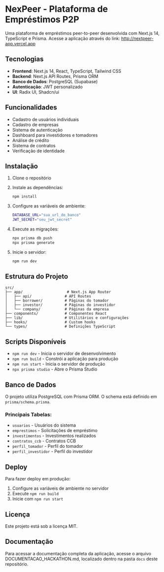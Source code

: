 # NexPeer - Plataforma de Empréstimos P2P

Uma plataforma de empréstimos peer-to-peer desenvolvida com Next.js 14, TypeScript e Prisma.
Acesse a aplicação através do link: http://nextpeer-app.vercel.app

## Tecnologias

- **Frontend**: Next.js 14, React, TypeScript, Tailwind CSS
- **Backend**: Next.js API Routes, Prisma ORM
- **Banco de Dados**: PostgreSQL (Supabase)
- **Autenticação**: JWT personalizado
- **UI**: Radix UI, Shadcn/ui

##  Funcionalidades

-  Cadastro de usuários individuais
-  Cadastro de empresas
-  Sistema de autenticação
-  Dashboard para investidores e tomadores
-  Análise de crédito
-  Sistema de contratos
-  Verificação de identidade

##  Instalação

1. Clone o repositório
2. Instale as dependências:
   ```bash
   npm install
   ```

3. Configure as variáveis de ambiente:
   ```bash
   DATABASE_URL="sua_url_do_banco"
   JWT_SECRET="seu_jwt_secret"
   ```

4. Execute as migrações:
   ```bash
   npx prisma db push
   npx prisma generate
   ```

5. Inicie o servidor:
   ```bash
   npm run dev
   ```

##  Estrutura do Projeto

```
src/
├── app/                    # Next.js App Router
│   ├── api/               # API Routes
│   ├── borrower/          # Páginas do tomador
│   ├── investor/          # Páginas do investidor
│   └── company/           # Páginas da empresa
├── components/            # Componentes React
├── lib/                   # Utilitários e configurações
├── hooks/                 # Custom hooks
└── types/                 # Definições TypeScript
```

##  Scripts Disponíveis

- `npm run dev` - Inicia o servidor de desenvolvimento
- `npm run build` - Constrói a aplicação para produção
- `npm run start` - Inicia o servidor de produção
- `npx prisma studio` - Abre o Prisma Studio

##  Banco de Dados

O projeto utiliza PostgreSQL com Prisma ORM. O schema está definido em `prisma/schema.prisma`.

### Principais Tabelas:
- `usuarios` - Usuários do sistema
- `emprestimos` - Solicitações de empréstimo
- `investimentos` - Investimentos realizados
- `contratos_ccb` - Contratos CCB
- `perfil_tomador` - Perfil do tomador
- `perfil_investidor` - Perfil do investidor

##  Deploy

Para fazer deploy em produção:

1. Configure as variáveis de ambiente no servidor
2. Execute `npm run build`
3. Inicie com `npm run start`

##  Licença

Este projeto está sob a licença MIT.

## Documentação
Para acessar a documentação completa da aplicação, acesse o arquivo DOCUMENTACAO_HACKATHON.md, localizado dentro na pasta ```docs``` deste repositório.
